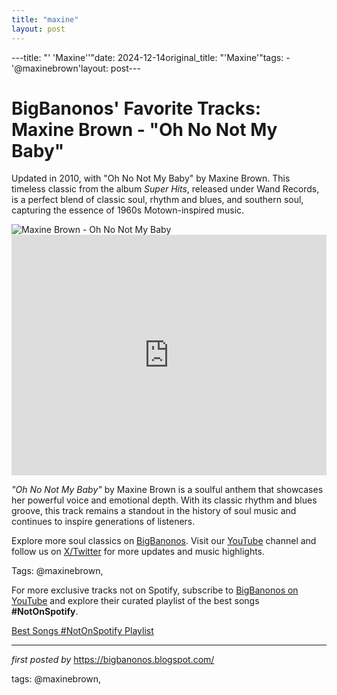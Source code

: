 ```yaml
---
title: "maxine"
layout: post
---
```

---title: "' 'Maxine''"date: 2024-12-14original_title: "'Maxine'"tags:  - '@maxinebrown'layout: post---<!-- Post Title --><h1 >BigBanonos' Favorite Tracks: Maxine Brown - "Oh No Not My Baby"</h1> <!-- Introductory Text --><p >Updated in 2010, with "Oh No Not My Baby" by Maxine Brown. This timeless classic from the album <em>Super Hits</em>, released under Wand Records, is a perfect blend of classic soul, rhythm and blues, and southern soul, capturing the essence of 1960s Motown-inspired music.</p> <!-- Featured Image --><div > <img src="https://m.media-amazon.com/images/I/41TSRCKB07L._UF1000,1000_QL80_.jpg" alt="Maxine Brown - Oh No Not My Baby" /></div> <!-- YouTube Video Embed --><div > <iframe width="100%" height="385" src="https://www.youtube.com/embed/atIHwVrz05Q" title="Oh No Not My Baby" frameborder="0" allow="accelerometer; autoplay; clipboard-write; encrypted-media; gyroscope; picture-in-picture; web-share" referrerpolicy="strict-origin-when-cross-origin" allowfullscreen></iframe></div> <!-- Song Information --><div > <p><em>"Oh No Not My Baby"</em> by Maxine Brown is a soulful anthem that showcases her powerful voice and emotional depth. With its classic rhythm and blues groove, this track remains a standout in the history of soul music and continues to inspire generations of listeners.</p></div> <!-- Footer Links --><div > <p>Explore more soul classics on <a href="https://bigbanonos.blogspot.com/" target="_blank">BigBanonos</a>. Visit our <a href="https://www.youtube.com/@BigBanonos" target="_blank">YouTube</a> channel and follow us on <a href="https://x.com/bigbanonos" target="_blank">X/Twitter</a> for more updates and music highlights.</p></div> <!-- Tags --><p >Tags: @maxinebrown,</p><!--Subscribe and Playlist Links--><div>    <p>For more exclusive tracks not on Spotify, subscribe to <a href="https://www.youtube.com/@BigBanonos" target="_blank">BigBanonos on YouTube</a> and explore their curated playlist of the best songs <strong>#NotOnSpotify</strong>.</p>    <p><a href="https://www.youtube.com/playlist?list=PLtuNtuTatqI0kFahUCbtbfenC_ET5O_tr" target="_blank">Best Songs #NotOnSpotify Playlist<br /></a></p></div><hr /><p><em>first posted by</em> <a href="https://bigbanonos.blogspot.com/" rel="noopener" target="_new">https://bigbanonos.blogspot.com/</a></p><p>tags: @maxinebrown,</p>